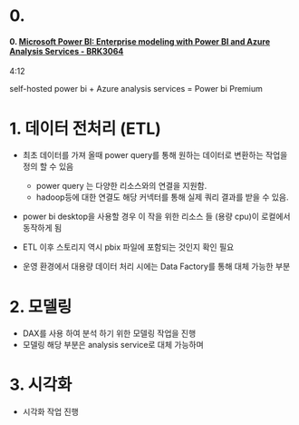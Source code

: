 # 0. 



#### 0. [Microsoft Power BI: Enterprise modeling with Power BI and Azure Analysis Services - BRK3064](https://www.youtube.com/watch?v=gJPgbJMC_HU)

4:12

self-hosted power bi + Azure analysis services = Power bi Premium 





# 1. 데이터 전처리 (ETL)

- 최초 데이터를 가져 올때 power query를 통해 원하는 데이터로 변환하는 작업을 정의 할 수 있음 
  - power query 는 다양한 리소스와의 연결을 지원함.
  - hadoop등에 대한 연결도 해당 커넥터를 통해 실제 쿼리 결과를 받을 수 있음.
-  power bi desktop을 사용할 경우 이 작을 위한 리소스 들 (용량 cpu)이 로컬에서 동작하게 됨
  - ETL 이후 스토리지 역시 pbix 파일에 포함되는 것인지 확인 필요 

- 운영 환경에서 대용량 데이터 처리 시에는 Data Factory를 통해 대체 가능한 부분





# 2. 모델링 

- DAX를 사용 하여 분석 하기 위한 모델링 작업을 진행 
- 모델링 해당 부분은 analysis service로 대체 가능하며 





# 3. 시각화

- 시각화 작업 진행

